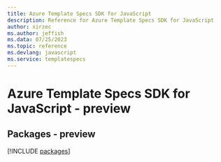 ```yaml
---
title: Azure Template Specs SDK for JavaScript
description: Reference for Azure Template Specs SDK for JavaScript
author: xirzec
ms.author: jeffish
ms.data: 07/25/2023
ms.topic: reference
ms.devlang: javascript
ms.service: templatespecs
---
```

# Azure Template Specs SDK for JavaScript - preview
## Packages - preview
[!INCLUDE [packages](template-specs-index.md)]